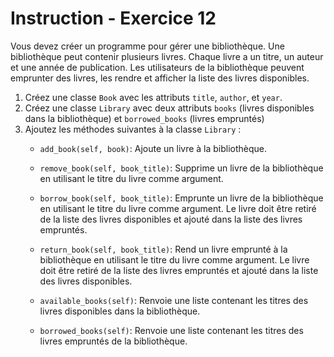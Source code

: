 # Instruction - Exercice 12

Vous devez créer un programme pour gérer une bibliothèque. Une bibliothèque peut contenir plusieurs livres. Chaque livre a un titre, un auteur et une année de publication. Les utilisateurs de la bibliothèque peuvent emprunter des livres, les rendre et afficher la liste des livres disponibles.

1. Créez une classe `Book` avec les attributs `title`, `author`, et `year`.
2. Créez une classe `Library` avec deux attributs `books` (livres disponibles dans la bibliothèque) et  `borrowed_books` (livres empruntés)
3. Ajoutez les méthodes suivantes à la classe `Library` :
   - `add_book(self, book)`: Ajoute un livre à la bibliothèque.
   - `remove_book(self, book_title)`: Supprime un livre de la bibliothèque en utilisant le titre du livre comme argument.

   - `borrow_book(self, book_title)`: Emprunte un livre de la bibliothèque en utilisant le titre du livre comme argument. Le livre doit être retiré de la liste des livres disponibles et ajouté dans la liste des livres empruntés.

   - `return_book(self, book_title)`: Rend un livre emprunté à la bibliothèque en utilisant le titre du livre comme argument. Le livre doit être retiré de la liste des livres empruntés et ajouté dans la liste des livres disponibles.
   
   - `available_books(self)`: Renvoie une liste contenant les titres des livres disponibles dans la bibliothèque.
   - `borrowed_books(self)`: Renvoie une liste contenant les titres des livres empruntés de la bibliothèque.
